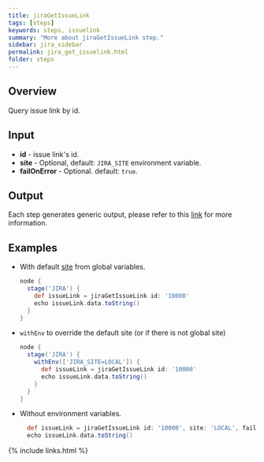 ```yaml
---
title: jiraGetIssueLink
tags: [steps]
keywords: steps, issuelink
summary: "More about jiraGetIssueLink step."
sidebar: jira_sidebar
permalink: jira_get_issuelink.html
folder: steps
---
```


## Overview

Query issue link by id.

## Input

* **id** - issue link's id.
* **site** - Optional, default: `JIRA_SITE` environment variable.
* **failOnError** - Optional. default: `true`.

## Output

Each step generates generic output, please refer to this [link](config.html#common-response--error-handling) for more information.

## Examples

* With default [site](config#environment-variables) from global variables.

  ```groovy
  node {
    stage('JIRA') {
      def issueLink = jiraGetIssueLink id: '10000'
      echo issueLink.data.toString()
    }
  }
  ```
* `withEnv` to override the default site (or if there is not global site)

  ```groovy
  node {
    stage('JIRA') {
      withEnv(['JIRA_SITE=LOCAL']) {
        def issueLink = jiraGetIssueLink id: '10000'
        echo issueLink.data.toString()
      }
    }
  }
  ```
* Without environment variables.

  ```groovy
    def issueLink = jiraGetIssueLink id: '10000', site: 'LOCAL', failOnError: false
    echo issueLink.data.toString()
  ```

{% include links.html %}

